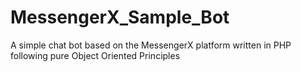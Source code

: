 # MessengerX_Sample_Bot
A simple chat bot based on the MessengerX platform written in PHP following pure Object Oriented Principles
